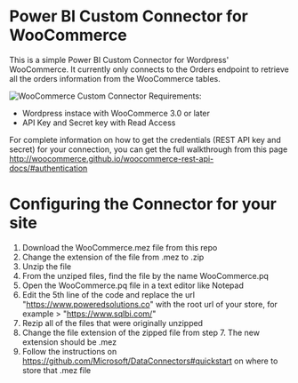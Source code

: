 # Power BI Custom Connector for WooCommerce
This is a simple Power BI Custom Connector for Wordpress' WooCommerce. It currently only connects to the Orders endpoint to retrieve all the orders information from the WooCommerce tables.

![WooCommerce Custom Connector](https://image.ibb.co/fzAypk/Woo_Commerce_Connector.png)
Requirements:
 - Wordpress instace with WooCommerce 3.0 or later
 - API Key and Secret key with Read Access

For complete information on how to get the credentials (REST API key and secret) for your connection, you can get the full walkthrough from this page http://woocommerce.github.io/woocommerce-rest-api-docs/#authentication 

# Configuring the Connector for your site
1. Download the WooCommerce.mez file from this repo
2. Change the extension of the file from .mez to .zip
3. Unzip the file
4. From the unziped files, find the file by the name WooCommerce.pq
5. Open the WooCommerce.pq file in a text editor like Notepad
6. Edit the 5th line of the code and replace the url "https://www.poweredsolutions.co" with the root url of your store, for example > "https://www.sqlbi.com/"
7. Rezip all of the files that were originally unzipped
8. Change the file extension of the zipped file from step 7. The new extension should be .mez
9. Follow the instructions on https://github.com/Microsoft/DataConnectors#quickstart on where to store that .mez file
